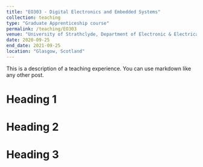 ```yaml
---
title: "EO303 - Digital Electronics and Embedded Systems"
collection: teaching
type: "Graduate Apprenticeship course"
permalink: /teaching/EO303
venue: "University of Strathclyde, Department of Electronic & Electrical Engineering"
date: 2020-09-25
end_date: 2021-09-25
location: "Glasgow, Scotland"
---
```


This is a description of a teaching experience. You can use markdown like any other post.

Heading 1
======

Heading 2
======

Heading 3
======
